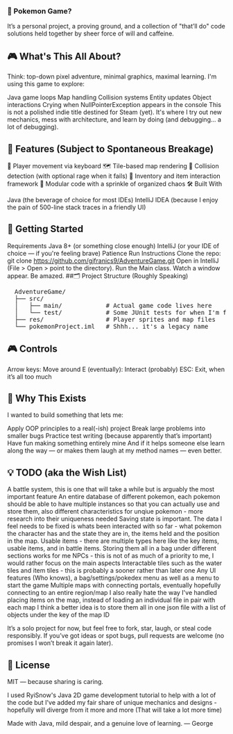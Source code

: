 ### 🧭 Pokemon Game?

It’s a personal project, a proving ground, and a collection of "that’ll do" code solutions held together by sheer force of will and caffeine.

## 🎮 What's This All About?

Think: top-down pixel adventure, minimal graphics, maximal learning.
I'm using this game to explore:

Java game loops
Map handling
Collision systems
Entity updates
Object interactions
Crying when NullPointerException appears in the console
This is not a polished indie title destined for Steam (yet). It's where I try out new mechanics, mess with architecture, and learn by doing (and debugging... a lot of debugging).

## 🧪 Features (Subject to Spontaneous Breakage)

🚶 Player movement via keyboard
🗺️ Tile-based map rendering
🎯 Collision detection (with optional rage when it fails)
🎒 Inventory and item interaction framework
🧱 Modular code with a sprinkle of organized chaos
🛠️ Built With

Java (the beverage of choice for most IDEs)
IntelliJ IDEA (because I enjoy the pain of 500-line stack traces in a friendly UI)

## 🚀 Getting Started

Requirements
Java 8+ (or something close enough)
IntelliJ (or your IDE of choice — if you're feeling brave)
Patience
Run Instructions
Clone the repo:
git clone https://github.com/gjfranics9/AdventureGame.git
Open in IntelliJ (File > Open > point to the directory).
Run the Main class.
Watch a window appear. Be amazed.
##🗂️ Project Structure (Roughly Speaking)

<pre>
  AdventureGame/
  ├── src/
  │   ├── main/            # Actual game code lives here
  │   └── test/            # Some JUnit tests for when I'm feeling responsible
  ├── res/                 # Player sprites and map files
  └── pokemonProject.iml   # Shhh... it's a legacy name
</pre>

## 🎮 Controls

Arrow keys: Move around
E (eventually): Interact (probably)
ESC: Exit, when it’s all too much

## 🧠 Why This Exists

I wanted to build something that lets me:

Apply OOP principles to a real(-ish) project
Break large problems into smaller bugs
Practice test writing (because apparently that’s important)
Have fun making something entirely mine
And if it helps someone else learn along the way — or makes them laugh at my method names — even better.

## 💡 TODO (aka the Wish List)

A battle system, this is one that will take a while but is arguably the most important feature
An entire database of different pokemon, each pokemon should be able to have multiple instances so that you can actually use and store them, also different characteristics for unqiue pokemon - more research into their uniqueness needed
Saving state is important. The data I feel needs to be fixed is whats been interacted with so far - what pokemon the character has and the state they are in, the items held and the position in the map.
Usable items - there are multiple types here like the key items, usable items, and in battle items. Storing them all in a bag under different sections works for me
NPCs - this is not of as much of a priority to me, I would rather focus on the main aspects
Interactable tiles such as the water tiles and item tiles - this is probably a sooner rather than later one
Any UI features (Who knows), a bag/settings/pokedex menu as well as a menu to start the game
Multiple maps with connecting portals, eventually hopefully connecting to an entire region/map
I also really hate the way I've handled placing items on the map, instead of loading an individual file in pair with each map I think a better idea is to store them all in one json file with a list of objects under the key of the map ID


It’s a solo project for now, but feel free to fork, star, laugh, or steal code responsibly. If you’ve got ideas or spot bugs, pull requests are welcome (no promises I won’t break it again later).

## 📜 License

MIT — because sharing is caring.

I used RyiSnow's Java 2D game development tutorial to help with a lot of the code but I've added my fair share of unique mechanics and designs - hopefully will diverge from it more and more (That will take a lot more time)

Made with Java, mild despair, and a genuine love of learning.
— George
